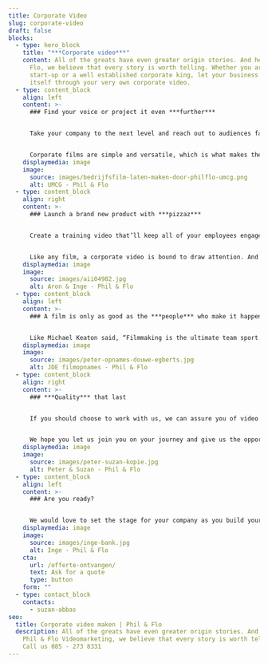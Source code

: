 ```yaml
---
title: Corporate Video
slug: corporate-video
draft: false
blocks:
  - type: hero_block
    title: "***Corporate video***"
    content: All of the greats have even greater origin stories. And here at Phil &
      Flo, we believe that every story is worth telling. Whether you are a new
      start-up or a well established corporate king, let your business speak for
      itself through your very own corporate video.
  - type: content_block
    align: left
    content: >-
      ### Find your voice or project it even ***further***


      Take your company to the next level and reach out to audiences far and wide. There is nothing more impressive than a company with a defined identity, that knows exactly what it is and isn’t afraid to share it with the world.


      Corporate films are simple and versatile, which is what makes them such wonderful tools in our fast-paced, completely digitalized world. From an elevator pitch at a business conference to a method of advertising your business on television, your corporate video can do it all. They can speak volumes in a matter of minutes.
    displaymedia: image
    image:
      source: images/bedrijfsfilm-laten-maken-door-philflo-umcg.png
      alt: UMCG - Phil & Flo
  - type: content_block
    align: right
    content: >-
      ### Launch a brand new product with ***pizzaz***


      Create a training video that’ll keep all of your employees engaged and enthusiastic. Put together your yearly achievements and corporate milestones, and show the world, in the most literal sense, just how much your company has grown and developed over time. Build company morale and do it all to the tune of a great backing score.


      Like any film, a corporate video is bound to draw attention. And so with a film like this in your pocket, put yourself on the radar of some new customers and build up your reputation amongst older ones. Let people know exactly what you have to offer and do it in such a way, that they will not be forgetting any time soon. With a film like this, you can not only keep people up to date with all of your products, services, and new ideas but you can also document your progress over the years, as a visual record of sorts to learn from. Within the company itself, a corporate video is a great way to deliver a message or introduce a CEO in a way that will most definitely make an impact.
    displaymedia: image
    image:
      source: images/aii04982.jpg
      alt: Aron & Inge - Phil & Flo
  - type: content_block
    align: left
    content: >-
      ### A film is only as good as the ***people*** who make it happen


      Like Michael Keaton said, “Filmmaking is the ultimate team sport.” With your stories and ideas and our innovation, we believe that there can be no greater team. And as a team, we will be in it together right from the first draft to the final cut. The creative process isn’t a linear one, and through all the brainstorming, dead ends and wrong turns we promise to stay fun to work with. Communication is key, and so, with the line of communication kept open between your team and ours, we are here to give your voice a visual. So, tell us all about who you are, how you came to be, what you plan to become - give us your vision and we’ll give it a video.
    displaymedia: image
    image:
      source: images/peter-opnames-douwe-egberts.jpg
      alt: JDE filmopnames - Phil & Flo
  - type: content_block
    align: right
    content: >-
      ### ***Quality*** that last


      If you should choose to work with us, we can assure you of video content of the highest quality.  Our goal is to create a film that is simple and meaningful, that speaks for itself, that has clarity and personality and that is unmistakably ‘you’ in every way possible. With a team of people who absolutely love what they do, we will, without a doubt, give you our everything when it comes to making your video. We are dedicated to giving you the best of the best. And the only thing that can compete with our commitment to our work is our commitment to our fun.


      We hope you let us join you on your journey and give us the opportunity to make your ideas for your company come alive. We want to tell your story the way you see it, to give your brand an indisputable identity and to set it apart from all of the others. Our motto is to focus on the fun to deliver quality content with the utmost efficiency.
    displaymedia: image
    image:
      source: images/peter-suzan-kopie.jpg
      alt: Peter & Suzan - Phil & Flo
  - type: content_block
    align: left
    content: >-
      ### Are you ready?


      We would love to set the stage for your company as you build your empire across Europe and the rest of the world. Our cameras are ready and rolling. The only question is, are you?
    displaymedia: image
    image:
      source: images/inge-bank.jpg
      alt: Inge - Phil & Flo
    cta:
      url: /offerte-ontvangen/
      text: Ask for a quote
      type: button
    form: ""
  - type: contact_block
    contacts:
      - suzan-abbas
seo:
  title: Corporate video maken | Phil & Flo
  description: All of the greats have even greater origin stories. And here at
    Phil & Flo Videomarketing, we believe that every story is worth telling.
    Call us 085 - 273 8331
---
```

